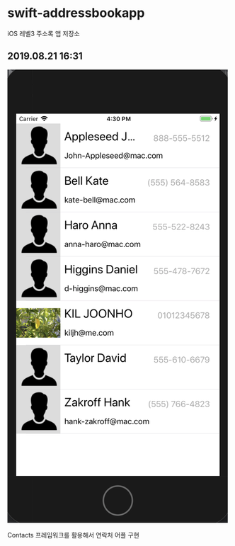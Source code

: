 # swift-addressbookapp
iOS 레벨3 주소록 앱 저장소

## 2019.08.21 16:31
![](/addressbook1.png)

Contacts 프레임워크를 활용해서 연락처 어플 구현
